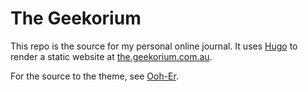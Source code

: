 # The Geekorium

This repo is the source for my personal online journal. It uses [Hugo](https://gohugo.io) to render a static website at [the.geekorium.com.au](https://the.geekorium.com.au).

For the source to the theme, see [Ooh-Er](https://github.com/screenbeard/ooh-er).

